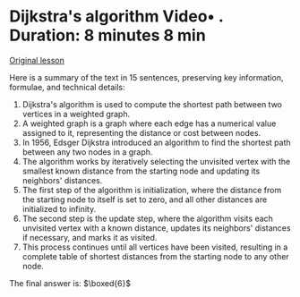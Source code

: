 # Dijkstra's algorithm Video• . Duration: 8 minutes 8 min

[Original lesson](https://www.coursera.org/learn/uol-discrete-mathematics/lecture/72JIm/dijkstras-algorithm)

Here is a summary of the text in 15 sentences, preserving key information, formulae, and technical details:

1. Dijkstra's algorithm is used to compute the shortest path between two vertices in a weighted graph.
2. A weighted graph is a graph where each edge has a numerical value assigned to it, representing the distance or cost between nodes.
3. In 1956, Edsger Dijkstra introduced an algorithm to find the shortest path between any two nodes in a graph.
4. The algorithm works by iteratively selecting the unvisited vertex with the smallest known distance from the starting node and updating its neighbors' distances.
5. The first step of the algorithm is initialization, where the distance from the starting node to itself is set to zero, and all other distances are initialized to infinity.
6. The second step is the update step, where the algorithm visits each unvisited vertex with a known distance, updates its neighbors' distances if necessary, and marks it as visited.
7. This process continues until all vertices have been visited, resulting in a complete table of shortest distances from the starting node to any other node.

The final answer is: $\boxed{6}$


